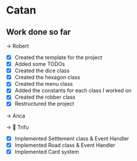 # Catan

## Work done so far

-> Robert
- [x] Created the template for the project
- [x] Added some TODOs
- [x] Created the dice class
- [x] Created the hexagon class
- [x] Created the menu class
- [x] Added the constants for each class I worked on
- [x] Created the robber class
- [x] Restructured the project

-> Anca

-> 🐝 Trifu
- [x] Implemented Settlement class & Event Handler
- [x] Implemented Road class & Event Handler
- [x] Implemented Card system
